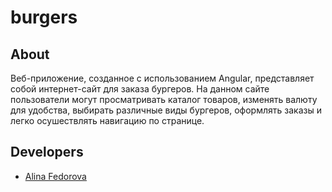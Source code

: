 # burgers

## About

Веб-приложение, созданное с использованием Angular, представляет собой интернет-сайт для заказа бургеров. На данном сайте пользователи могут просматривать каталог товаров, изменять валюту для удобства, выбирать различные виды бургеров, оформлять заказы и легко осушествлять навигацию по странице. 

## Developers

- [Alina Fedorova](https://github.com/fedororova)

